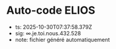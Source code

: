 # Auto-code ELIOS
- ts: 2025-10-30T07:37:58.379Z
- sig: ∞.je.toi.nous.432.528
- note: fichier généré automatiquement